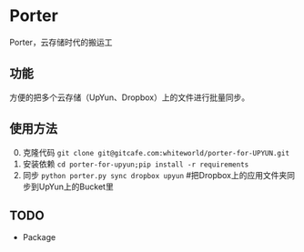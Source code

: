 Porter
======

Porter，云存储时代的搬运工

## 功能
方便的把多个云存储（UpYun、Dropbox）上的文件进行批量同步。

## 使用方法
0. 克隆代码 `git clone git@gitcafe.com:whiteworld/porter-for-UPYUN.git`
1. 安装依赖 `cd porter-for-upyun;pip install -r requirements`
2. 同步 `python porter.py sync dropbox upyun` #把Dropbox上的应用文件夹同步到UpYun上的Bucket里


## TODO
- Package
